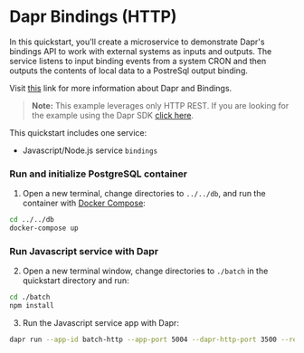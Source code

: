 # Dapr Bindings (HTTP)

In this quickstart, you'll create a microservice to demonstrate Dapr's bindings API to work with external systems as inputs and outputs. The service listens to input binding events from a system CRON and then outputs the contents of local data to a PostreSql output binding. 

Visit [this](https://docs.dapr.io/developing-applications/building-blocks/bindings/) link for more information about Dapr and Bindings.

> **Note:** This example leverages only HTTP REST.  If you are looking for the example using the Dapr SDK [click here](../sdk).

This quickstart includes one service:
 
- Javascript/Node.js service `bindings`

### Run and initialize PostgreSQL container

1. Open a new terminal, change directories to `../../db`, and run the container with [Docker Compose](https://docs.docker.com/compose/): 

<!-- STEP
name: Run and initialize PostgreSQL container
expected_return_code:
background: true
sleep: 5
timeout_seconds: 6
-->

```bash
cd ../../db
docker-compose up
```

<!-- END_STEP -->

### Run Javascript service with Dapr

2. Open a new terminal window, change directories to `./batch` in the quickstart directory and run: 

<!-- STEP
name: Install Javascript dependencies
-->

```bash
cd ./batch
npm install
```

<!-- END_STEP -->
3. Run the Javascript service app with Dapr: 

<!-- STEP
name: Run batch-http service
working_dir: ./batch
expected_stdout_lines:
  - '== APP == insert into orders (orderid, customer, price) values (1, ''John Smith'', 100.32)'
  - '== APP == insert into orders (orderid, customer, price) values (2, ''Jane Bond'', 15.4)'
  - '== APP == insert into orders (orderid, customer, price) values (3, ''Tony James'', 35.56)'
  - '== APP == Finished processing batch'
expected_stderr_lines:
output_match_mode: substring
sleep: 11
timeout_seconds: 30
-->
    
```bash
dapr run --app-id batch-http --app-port 5004 --dapr-http-port 3500 --resources-path ../../../components -- node index.js
```

<!-- END_STEP -->
